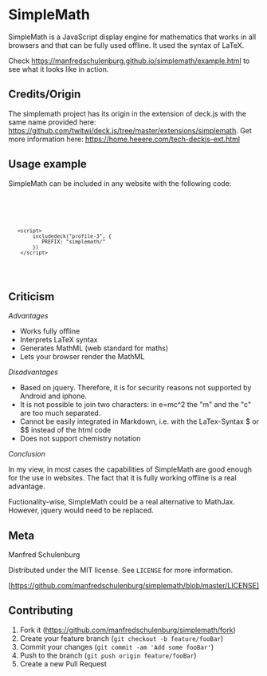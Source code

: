 # SimpleMath
SimpleMath is a JavaScript display engine for mathematics that works in all browsers and that can be fully used offline. It used the syntax of LaTeX.

Check https://manfredschulenburg.github.io/simplemath/example.html to see what it looks like in action.


## Credits/Origin

The simplemath project has its origin in the extension of deck.js with the same name provided here: https://github.com/twitwi/deck.js/tree/master/extensions/simplemath. Get more information here: https://home.heeere.com/tech-deckjs-ext.html



## Usage example

SimpleMath can be included in any website with the following code:

<code>
  
  <script src="simplemath/extensions/includedeck/load.js"></script>
       <script>
            includedeck("profile-3", {
               PREFIX: "simplemath/" 
            })
        </script>
 </code>
 
## Criticism

*Advantages*
    
  * Works fully offline
  * Interprets LaTeX syntax
  * Generates MathML (web standard for maths)
  * Lets your browser render the MathML

*Disadvantages*
    
* Based on jquery. Therefore, it is for security reasons not supported by Android and iphone.
* It is not possible to join two characters: in e=mc^2 the "m" and the "c" are too much separated.
* Cannot be easily integrated in Markdown, i.e. with the LaTex-Syntax $ or $$ instead of the html code
* Does not support chemistry notation
		

*Conclusion*

In my view, in most cases the capabilities of SimpleMath are good enough for the use in websites. The fact that it is fully working offline is a real advantage.

Fuctionality-wise, SimpleMath could be a real alternative to MathJax. However, jquery would need to be replaced.
 

## Meta

Manfred Schulenburg

Distributed under the MIT license. See ``LICENSE`` for more information.

[https://github.com/manfredschulenburg/simplemath/blob/master/LICENSE]

## Contributing

1. Fork it (<https://github.com/manfredschulenburg/simplemath/fork>)
2. Create your feature branch (`git checkout -b feature/fooBar`)
3. Commit your changes (`git commit -am 'Add some fooBar'`)
4. Push to the branch (`git push origin feature/fooBar`)
5. Create a new Pull Request
